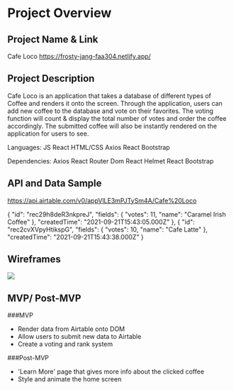 # Project Overview

## Project Name & Link

Cafe Loco
https://frosty-jang-faa304.netlify.app/

## Project Description

Cafe Loco is an application that takes a database of different types of Coffee and renders it onto the screen. Through the application, users can add new coffee to the database and vote on their favorites. The voting function will count & display the total number of votes and order the coffee accordingly. The submitted coffee will also be instantly rendered on the application for users to see.

Languages:
JS React
HTML/CSS
Axios
React Bootstrap

Dependencies:
Axios
React Router Dom
React Helmet
React Bootstrap


## API and Data Sample

https://api.airtable.com/v0/appVlLE3mPJTySm4A/Cafe%20Loco

{
            "id": "rec29h8deR3nkpreJ",
            "fields": {
                "votes": 11,
                "name": "Caramel Irish Coffee"
            },
            "createdTime": "2021-09-21T15:43:05.000Z"
        },
        {
            "id": "rec2cvXVpyHtikspG",
            "fields": {
                "votes": 10,
                "name": "Cafe Latte"
            },
            "createdTime": "2021-09-21T15:43:38.000Z"
        }

## Wireframes
![](https://i.ibb.co/yn1Ztjv/Screen-Shot-2021-09-27-at-4-35-14-PM.png)

## MVP/ Post-MVP

###MVP

- Render data from Airtable onto DOM
- Allow users to submit new data to Airtable
- Create a voting and rank system

###Post-MVP
- 'Learn More' page that gives more info about the clicked coffee
- Style and animate the home screen

